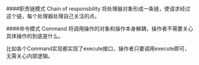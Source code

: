 ####职责链模式 Chain of responsbility
将处理器对象形成一条链，使请求经过这个链，每个处理器处理自己关注的点。

####命令模式 Command
将调用操作的对象和操作本身解耦，操作者不需要关心具体操作的到底是什么。

比如各个Command实现都实现了execute接口，操作者只要调用execute即可，无需关心内部逻辑。